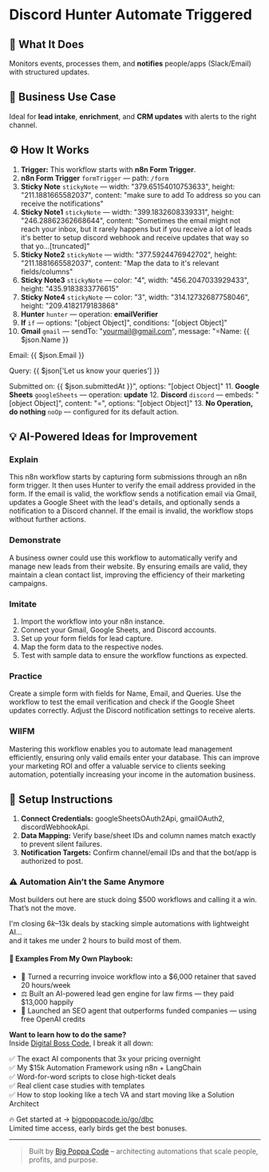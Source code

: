 # Discord Hunter Automate Triggered
  ## 🚀 What It Does
  Monitors events, processes them, and **notifies** people/apps (Slack/Email) with structured updates.
  
  ## 💼 Business Use Case
  Ideal for **lead intake**, **enrichment**, and **CRM updates** with alerts to the right channel.
  
  ## ⚙️ How It Works
  1. **Trigger:** This workflow starts with **n8n Form Trigger**.
  2. **n8n Form Trigger** `formTrigger` — path: `/form`
3. **Sticky Note** `stickyNote` — width: "379.65154010753633", height: "211.1881665582037", content: "make sure to add To address so you can receive the notifications"
4. **Sticky Note1** `stickyNote` — width: "399.1832608339331", height: "246.28862362668644", content: "Sometimes the email might not reach your inbox, but it rarely happens but if you receive a lot of leads it's better to setup discord webhook and receive updates that way so that yo…[truncated]"
5. **Sticky Note2** `stickyNote` — width: "377.5924476942702", height: "211.1881665582037", content: "Map the data to it's relevant fields/columns"
6. **Sticky Note3** `stickyNote` — color: "4", width: "456.2047033929433", height: "435.9183833776615"
7. **Sticky Note4** `stickyNote` — color: "3", width: "314.12732687758046", height: "209.4182179183868"
8. **Hunter** `hunter` — operation: **emailVerifier**
9. **If** `if` — options: "[object Object]", conditions: "[object Object]"
10. **Gmail** `gmail` — sendTo: "yourmail@gmail.com", message: "=Name:   {{ $json.Name }} 

Email:  {{ $json.Email }} 

Query:  {{ $json['Let us know your queries'] }} 

Submitted on:  {{ $json.submittedAt }}", options: "[object Object]"
11. **Google Sheets** `googleSheets` — operation: **update**
12. **Discord** `discord` — embeds: "[object Object]", content: "=", options: "[object Object]"
13. **No Operation, do nothing** `noOp` — configured for its default action.
  
  ## 💡 AI-Powered Ideas for Improvement
  ### Explain
This n8n workflow starts by capturing form submissions through an n8n form trigger. It then uses Hunter to verify the email address provided in the form. If the email is valid, the workflow sends a notification email via Gmail, updates a Google Sheet with the lead's details, and optionally sends a notification to a Discord channel. If the email is invalid, the workflow stops without further actions.

### Demonstrate
A business owner could use this workflow to automatically verify and manage new leads from their website. By ensuring emails are valid, they maintain a clean contact list, improving the efficiency of their marketing campaigns.

### Imitate
1. Import the workflow into your n8n instance.
2. Connect your Gmail, Google Sheets, and Discord accounts.
3. Set up your form fields for lead capture.
4. Map the form data to the respective nodes.
5. Test with sample data to ensure the workflow functions as expected.

### Practice
Create a simple form with fields for Name, Email, and Queries. Use the workflow to test the email verification and check if the Google Sheet updates correctly. Adjust the Discord notification settings to receive alerts.

### WIIFM
Mastering this workflow enables you to automate lead management efficiently, ensuring only valid emails enter your database. This can improve your marketing ROI and offer a valuable service to clients seeking automation, potentially increasing your income in the automation business.
  
  ## 🔧 Setup Instructions
  1. **Connect Credentials:** googleSheetsOAuth2Api, gmailOAuth2, discordWebhookApi.
2. **Data Mapping:** Verify base/sheet IDs and column names match exactly to prevent silent failures.
3. **Notification Targets:** Confirm channel/email IDs and that the bot/app is authorized to post.
  
### ⚠️ Automation Ain’t the Same Anymore

Most builders out here are stuck doing $500 workflows and calling it a win.  
That’s not the move.  

I'm closing $6k–$13k deals by stacking simple automations with lightweight AI...  
and it takes me under 2 hours to build most of them.

#### 🧠 Examples From My Own Playbook:
- 🔁 Turned a recurring invoice workflow into a $6,000 retainer that saved 20 hours/week  
- ⚖️ Built an AI-powered lead gen engine for law firms — they paid $13,000 happily  
- 🚀 Launched an SEO agent that outperforms funded companies — using free OpenAI credits  

**Want to learn how to do the same?**  
Inside [Digital Boss Code](https://bigpoppacode.io/go/dbc), I break it all down:

✅ The exact AI components that 3x your pricing overnight  
✅ My $15k Automation Framework using n8n + LangChain  
✅ Word-for-word scripts to close high-ticket deals  
✅ Real client case studies with templates  
✅ How to stop looking like a tech VA and start moving like a Solution Architect  

🔥 Get started at → [bigpoppacode.io/go/dbc](https://bigpoppacode.io/go/dbc)  
Limited time access, early birds get the best bonuses.

---
> Built by [Big Poppa Code](https://bigpoppacode.io) – architecting automations that scale people, profits, and purpose.
  